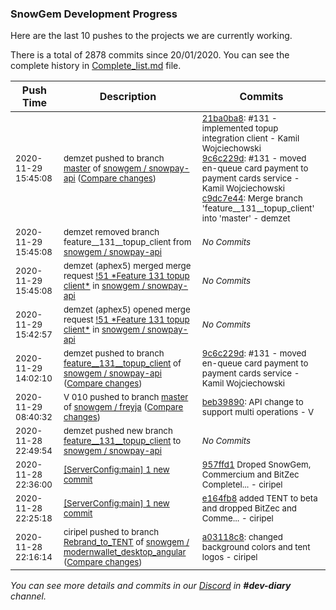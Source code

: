 
### SnowGem Development Progress

Here are the last 10 pushes to the projects we are currently working.

There is a total of 2878 commits since 20/01/2020. You can see the complete history in
 [Complete_list.md](Complete_list.md) file.

| Push Time | Description | Commits |
| --- | --- | --- |
| <sub>2020-11-29 15:45:08</sub> | <sub>demzet pushed to branch [master](https://gitlab.com/snowgem/snowpay-api/commits/master) of [snowgem / snowpay\-api](https://gitlab.com/snowgem/snowpay-api) ([Compare changes](https://gitlab.com/snowgem/snowpay-api/compare/543073a2846519b9fbb833bee8dd6e12624cfcb4...c9dc7e44e5215e33bd5205296ab1f0d1bbc5100f))</sub> | <sub>[21ba0ba8](https://gitlab.com/snowgem/snowpay-api/-/commit/21ba0ba8907db8670b95488b451668a504d7df9e): #131 - implemented topup integration client - Kamil Wojciechowski<br>[9c6c229d](https://gitlab.com/snowgem/snowpay-api/-/commit/9c6c229d5c3b049bdd39f73a2f4ededf00c2edf1): #131 - moved en-queue card payment to payment cards service - Kamil Wojciechowski<br>[c9dc7e44](https://gitlab.com/snowgem/snowpay-api/-/commit/c9dc7e44e5215e33bd5205296ab1f0d1bbc5100f): Merge branch 'feature__131__topup_client' into 'master' - demzet</sub> |
| <sub>2020-11-29 15:45:08</sub> | <sub>demzet removed branch feature__131__topup_client from [snowgem / snowpay\-api](https://gitlab.com/snowgem/snowpay-api)</sub> | <sub>_No Commits_</sub> |
| <sub>2020-11-29 15:45:08</sub> | <sub>demzet (aphex5) merged merge request [\!51 \*Feature  131  topup client\*](https://gitlab.com/snowgem/snowpay-api/-/merge_requests/51) in [snowgem / snowpay\-api](https://gitlab.com/snowgem/snowpay-api)</sub> | <sub>_No Commits_</sub> |
| <sub>2020-11-29 15:42:57</sub> | <sub>demzet (aphex5) opened merge request [\!51 \*Feature  131  topup client\*](https://gitlab.com/snowgem/snowpay-api/-/merge_requests/51) in [snowgem / snowpay\-api](https://gitlab.com/snowgem/snowpay-api)</sub> | <sub>_No Commits_</sub> |
| <sub>2020-11-29 14:02:10</sub> | <sub>demzet pushed to branch [feature\_\_131\_\_topup\_client](https://gitlab.com/snowgem/snowpay-api/commits/feature__131__topup_client) of [snowgem / snowpay\-api](https://gitlab.com/snowgem/snowpay-api) ([Compare changes](https://gitlab.com/snowgem/snowpay-api/compare/21ba0ba8907db8670b95488b451668a504d7df9e...9c6c229d5c3b049bdd39f73a2f4ededf00c2edf1))</sub> | <sub>[9c6c229d](https://gitlab.com/snowgem/snowpay-api/-/commit/9c6c229d5c3b049bdd39f73a2f4ededf00c2edf1): #131 - moved en-queue card payment to payment cards service - Kamil Wojciechowski</sub> |
| <sub>2020-11-29 08:40:32</sub> | <sub>V 010 pushed to branch [master](https://gitlab.com/snowgem/freyja/commits/master) of [snowgem / freyja](https://gitlab.com/snowgem/freyja) ([Compare changes](https://gitlab.com/snowgem/freyja/compare/3383e6f293a06b8a764a54ca3a0790c3fd90a709...beb39890b3b46bc1d10bde36c3b98da9468cbfeb))</sub> | <sub>[beb39890](https://gitlab.com/snowgem/freyja/-/commit/beb39890b3b46bc1d10bde36c3b98da9468cbfeb): API change to support multi operations - V</sub> |
| <sub>2020-11-28 22:49:54</sub> | <sub>demzet pushed new branch [feature\_\_131\_\_topup\_client](https://gitlab.com/snowgem/snowpay-api/commits/feature__131__topup_client) to [snowgem / snowpay\-api](https://gitlab.com/snowgem/snowpay-api)</sub> | <sub>_No Commits_</sub> |
| <sub>2020-11-28 22:36:00</sub> | <sub>[[ServerConfig:main] 1 new commit](https://github.com/TENTOfficial/ServerConfig/commit/957ffd108a66d1fd094b53a4b64969a1651b67a9)</sub> | <sub>[957ffd1](https://github.com/TENTOfficial/ServerConfig/commit/957ffd108a66d1fd094b53a4b64969a1651b67a9) Droped SnowGem, Commercium and BitZec Completel... - ciripel</sub> |
| <sub>2020-11-28 22:25:18</sub> | <sub>[[ServerConfig:main] 1 new commit](https://github.com/TENTOfficial/ServerConfig/commit/e164fb81bb2c5992c343a4fc9f683e41940de95b)</sub> | <sub>[e164fb8](https://github.com/TENTOfficial/ServerConfig/commit/e164fb81bb2c5992c343a4fc9f683e41940de95b) added TENT to beta and dropped BitZec and Comme... - ciripel</sub> |
| <sub>2020-11-28 22:16:14</sub> | <sub>ciripel pushed to branch [Rebrand\_to\_TENT](https://gitlab.com/snowgem/modernwallet_desktop_angular/commits/Rebrand_to_TENT) of [snowgem / modernwallet\_desktop\_angular](https://gitlab.com/snowgem/modernwallet_desktop_angular) ([Compare changes](https://gitlab.com/snowgem/modernwallet_desktop_angular/compare/880ede87e9df0b15d879ac5e80466c9747c34487...a03118c8218f463297510ac5d0773284cd385d78))</sub> | <sub>[a03118c8](https://gitlab.com/snowgem/modernwallet_desktop_angular/-/commit/a03118c8218f463297510ac5d0773284cd385d78): changed background colors and tent logos - ciripel</sub> |

_You can see more details and commits in our [Discord](https://discord.gg/zumGnbg) in **#dev-diary** channel._
